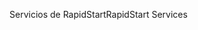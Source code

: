<span data-ttu-id="d5dd7-101">Servicios de RapidStart</span><span class="sxs-lookup"><span data-stu-id="d5dd7-101">RapidStart Services</span></span>